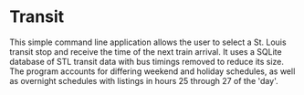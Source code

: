 # Transit

This simple command line application allows the user to select a St. Louis transit stop and receive the time of the next train arrival. It uses a SQLite database of STL transit data with bus timings removed to reduce its size. The program accounts for differing weekend and holiday schedules, as well as overnight schedules with listings in hours 25 through 27 of the 'day'.
